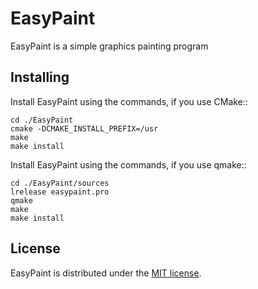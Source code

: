 EasyPaint
=========

EasyPaint is a simple graphics painting program

Installing
----------

Install EasyPaint using the commands, if you use CMake::

    cd ./EasyPaint
    cmake -DCMAKE_INSTALL_PREFIX=/usr
    make
    make install
    
Install EasyPaint using the commands, if you use qmake::

    cd ./EasyPaint/sources
    lrelease easypaint.pro
    qmake
    make
    make install

License
-------

EasyPaint is distributed under the [MIT license](http://www.opensource.org/licenses/MIT).
